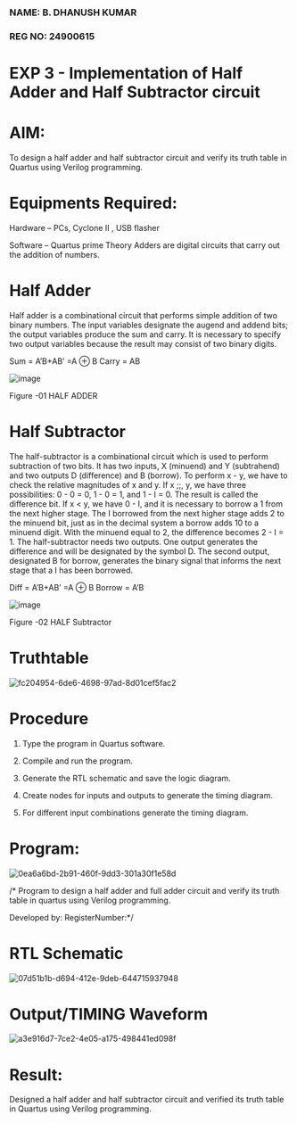 ### NAME: B. DHANUSH KUMAR
### REG NO: 24900615
# EXP 3 - Implementation of Half Adder and Half Subtractor circuit




# AIM:

To design a half adder and half subtractor circuit and verify its truth table in Quartus using Verilog programming.

# Equipments Required:

Hardware – PCs, Cyclone II , USB flasher 

Software – Quartus prime Theory Adders are digital circuits that carry out the addition of numbers.

# Half Adder

Half adder is a combinational circuit that performs simple addition of two binary numbers. The input variables designate the augend and addend bits; the output variables produce the sum and carry. It is necessary to specify two output variables because the result may consist of two binary digits.

Sum = A’B+AB’ =A ⊕ B Carry = AB

![image](https://github.com/naavaneetha/HALF_ADDER_SUBTRACTOR/assets/154305477/bd4a0b2c-cdbc-4184-ab08-81578f121e1f)

Figure -01 HALF ADDER

# Half Subtractor

The half-subtractor is a combinational circuit which is used to perform subtraction of two bits. It has two inputs, X (minuend) and Y (subtrahend) and two outputs D (difference) and B (borrow). To perform x - y, we have to check the relative magnitudes of x and y. If x ;;, y, we have three possibilities: 0 - 0 = 0, 1 - 0 = 1, and 1 - I = 0. The result is called the difference bit. If x < y, we have 0 - I, and it is necessary to borrow a 1 from the next higher stage. The I borrowed from the next higher stage adds 2 to the minuend bit, just as in the decimal system a borrow adds 10 to a minuend digit. With the minuend equal to 2, the difference becomes 2 - I = 1. The half-subtractor needs two outputs. One output generates the difference and will be designated by the symbol D. The second output, designated B for borrow, generates the binary signal that informs the next stage that a I has been borrowed. 

Diff = A’B+AB’ =A ⊕ B
Borrow = A’B

 ![image](https://github.com/naavaneetha/HALF_ADDER_SUBTRACTOR/assets/154305477/d76b099c-513f-4e7c-843a-e2fd028a531a)

Figure -02 HALF Subtractor

# Truthtable
![fc204954-6de6-4698-97ad-8d01cef5fac2](https://github.com/user-attachments/assets/24f581d8-81a8-45b1-aab9-792e8ce9605f)

# Procedure

1.	Type the program in Quartus software.

2.	Compile and run the program.

3.	Generate the RTL schematic and save the logic diagram.

4.	Create nodes for inputs and outputs to generate the timing diagram.

5.	For different input combinations generate the timing diagram.


# Program:
![0ea6a6bd-2b91-460f-9dd3-301a30f1e58d](https://github.com/user-attachments/assets/05ddf031-3389-4a86-8294-24ecf49b8c71)

/* Program to design a half adder and full adder circuit and verify its truth table in quartus using Verilog programming.

Developed by: RegisterNumber:*/

# RTL Schematic
![07d51b1b-d694-412e-9deb-644715937948](https://github.com/user-attachments/assets/5f207073-51e2-41ad-9af6-106dc3397769)

# Output/TIMING Waveform
![a3e916d7-7ce2-4e05-a175-498441ed098f](https://github.com/user-attachments/assets/4f6e67ee-0d4e-4fab-9026-660cb8af3341)

# Result:

Designed a half adder and half subtractor circuit and verified its truth table in Quartus using Verilog programming.
